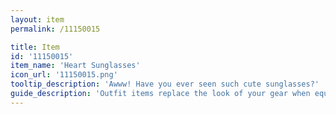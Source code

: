 ```yaml
---
layout: item
permalink: /11150015

title: Item
id: '11150015'
item_name: 'Heart Sunglasses'
icon_url: '11150015.png'
tooltip_description: 'Awww! Have you ever seen such cute sunglasses?'
guide_description: 'Outfit items replace the look of your gear when equipped.'
---
```

